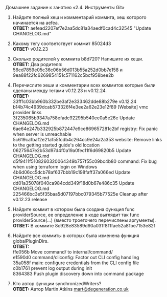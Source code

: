Домашнее задание к занятию «2.4. Инструменты Git»

1) Найдите полный хеш и комментарий коммита, хеш которого начинается на aefea. <br/><b>ОТВЕТ:</b> aefead2207ef7e2aa5dc81a34aedf0cad4c32545  "Update CHANGELOG.md"
2) Какому тегу соответствует коммит 85024d3 
<br/><b>ОТВЕТ:</b> v0.12.23
3) Сколько родителей у коммита b8d720? Напишите их хеши. 
<br/><b>ОТВЕТ:</b> Два родителя: 56cd7859e05c36c06b56d013b55a252d0bb7e158 и 9ea88f22fc6269854151c571162c5bcf958bee2b

4) Перечислите хеши и комментарии всех коммитов которые были сделаны между тегами v0.12.23 и v0.12.24. 
<br/><b>ОТВЕТ:</b>
<br/>33ff1c03bb960b332be3af2e333462dde88b279e v0.12.24
<br/>b14b74c4939dcab573326f4e3ee2a62e23e12f89 [Website] vmc provider links
<br/>3f235065b9347a758efadc92295b540ee0a5e26e Update CHANGELOG.md
<br/>6ae64e247b332925b872447e9ce869657281c2bf registry: Fix panic when server is unreachable
<br/>5c619ca1baf2e21a155fcdb4c264cc9e24a2a353 website: Remove links to the getting started guide's old location
<br/>06275647e2b53d97d4f0a19a0fec11f6d69820b5 Update CHANGELOG.md
<br/>d5f9411f5108260320064349b757f55c09bc4b80 command: Fix bug when using terraform login on Windows
<br/>4b6d06cc5dcb78af637bbb19c198faff37a066ed Update CHANGELOG.md
<br/>dd01a35078f040ca984cdd349f18d0b67e486c35 Update CHANGELOG.md
<br/>225466bc3e5f35baa5d07197bbc079345b77525e Cleanup after v0.12.23 release

5) Найдите коммит в котором была создана функция func providerSource, ее определение в коде выглядит так func providerSource(...) (вместо троеточего перечислены аргументы).
<br/><b>ОТВЕТ:</b>  В коммите 8c928e83589d90a031f811fae52a81be7153e82f

6) Найдите все коммиты в которых была изменена функция globalPluginDirs.
<br/><b>ОТВЕТ:</b>
<br/>ffe056b Move command/ to internal/command/
<br/>e1590d0 command/cliconfig: Factor out CLI config handling
<br/>35a058f main: configure credentials from the CLI config file
<br/>c0b1761 prevent log output during init
<br/>8364383 Push plugin discovery down into command package

7) Кто автор функции synchronizedWriters?
<br/><b>ОТВЕТ:</b> Автор  Martin Atkins <mart@degeneration.co.uk>
